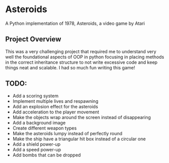 # Asteroids  
A Python implementation of 1978, Asteroids, a video game by Atari

## **Project Overview**  
This was a very challenging project that required me to understand very well the foundational aspects of OOP in python focusing in placing methods in the correct inheritance structure to not write excessive code and keep things neat and scalable. I had so much fun writing this game!

## **TODO:**  
- Add a scoring system
- Implement multiple lives and respawning
- Add an explosion effect for the asteroids
- Add acceleration to the player movement
- Make the objects wrap around the screen instead of disappearing
- Add a background image
- Create different weapon types
- Make the asteroids lumpy instead of perfectly round
- Make the ship have a triangular hit box instead of a circular one
- Add a shield power-up
- Add a speed power-up
- Add bombs that can be dropped

